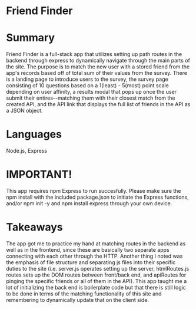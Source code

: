 # Friend Finder

# Summary
Friend Finder is a full-stack app that utilizes setting up path routes in the backend through express to dynamically navigate through the main parts of the site. The purpose is to match the new user with a stored friend from the app's records based off of total sum of their values from the survey. There is a landing page to introduce users to the survey, the survey page consisting of 10 questions based on a 1(least) - 5(most) point scale depending on user affinity, a results modal that pops up once the user submit their entires--matching them with their closest match from the created API, and the API link that displays the full list of friends in the API as a JSON object. 

# Languages
Node.js, Express

# IMPORTANT!
This app requires npm Express to run succesfully. Please make sure the npm install with the included package.json to initiate the Express functions, and/or npm init -y and npm install express through your own device. 

# Takeaways
The app got me to practice my hand at matching routes in the backend as well as in the frontend, since these are basically two separate apps connecting with each other through the HTTP. Another thing I noted was the emphasis of file structure and separating js files into their specific duties to the site (i.e. server.js operates setting up the server, htmlRoutes.js routes sets up the DOM routes between front/back end, and apiRoutes for pinging the specific friends or all of them in the API). This app taught me a lot of initializing the back end is boilerplate code but that there is still logic to be done in terms of the matching functionality of this site and remembering to dynamically update that on the client side.